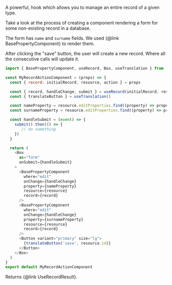 A powerful, hook which allows you to manage an entire record of a given type.


Take a look at the process of creating a component rendering a form for some non-existing
record in a database.

The form has `name` and `surname` fields. We used {@link BasePropertyComponent} to render them.

After clicking the "save" button, the user will create a new record.
Where all the consecutive calls will update it.

```javascript
import { BasePropertyComponent, useRecord, Box, useTranslation } from '@admin-bro/design-system'

const MyRecordActionComponent = (props) => {
  const { record: initialRecord, resource, action } = props

  const { record, handleChange, submit } = useRecord(initialRecord, resource.id)
  const { translateButton } = useTranslation()

  const nameProperty = resource.editProperties.find((property) => property.name === 'name')
  const surnameProperty = resource.editProperties.find((property) => property.name === 'surname')

  const handleSubmit = (event) => {
    submit().then(() => {
       // do something
    })
  }

  return (
    <Box
      as="form"
      onSubmit={handleSubmit}
    >
      <BasePropertyComponent
        where="edit"
        onChange={handleChange}
        property={nameProperty}
        resource={resource}
        record={record}
      />
      <BasePropertyComponent
        where="edit"
        onChange={handleChange}
        property={surnameProperty}
        resource={resource}
        record={record}
      />
      <Button variant="primary" size="lg">
        {translateButton('save', resource.id)}
      </Button>
    </Box>
  )
}
export default MyRecordActionComponent
```

Returns {@link UseRecordResult}.

